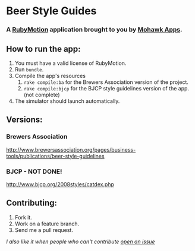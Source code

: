 # Beer Style Guides
### A [RubyMotion](http://www.rubymotion.com/) application brought to you by [Mohawk Apps](http://www.mohawkapps.com/).

## How to run the app:

1. You must have a valid license of RubyMotion.
2. Run `bundle`.
3. Compile the app's resources
	1. `rake compile:ba` for the Brewers Association version of the project.
	2. `rake compile:bjcp` for the BJCP style guidelines version of the app. (not complete)
4. The simulator should launch automatically.

## Versions:

### Brewers Association

http://www.brewersassociation.org/pages/business-tools/publications/beer-style-guidelines

### BJCP - NOT DONE!

http://www.bjcp.org/2008styles/catdex.php

## Contributing:

1. Fork it.
2. Work on a feature branch.
3. Send me a pull request.

*I also like it when people who can't contribute [open an issue](https://github.com/markrickert/BAStyleGuide/issues)*
